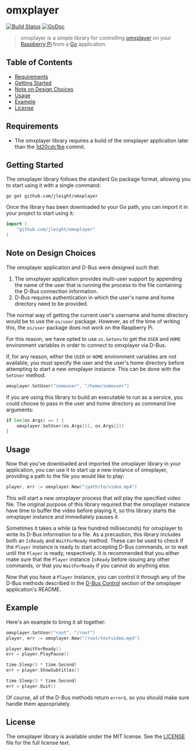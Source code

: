 omxplayer
=========

[![Build Status](https://travis-ci.org/jleight/omxplayer.svg?branch=master)](https://travis-ci.org/jleight/omxplayer)
[![GoDoc](https://godoc.org/github.com/jleight/omxplayer?status.svg)](https://godoc.org/github.com/jleight/omxplayer)

> omxplayer is a simple library for controlling
> [omxplayer](https://github.com/popcornmix/omxplayer) on your
> [Raspberry Pi](http://www.raspberrypi.org/) from a
> [Go](https://golang.org/) application.


Table of Contents
-----------------

- [Requirements](#requirements)
- [Getting Started](#getting-started)
- [Note on Design Choices](#note-on-design-choices)
- [Usage](#usage)
- [Example](#example)
- [License](#license)


Requirements
------------

- The omxplayer library requires a build of the omxplayer application later than
  the [1d20cdc1be](https://github.com/popcornmix/omxplayer/commit/1d20cdc1be)
  commit.


Getting Started
---------------

The omxplayer library follows the standard Go package format, allowing you to
start using it with a single command:

    go get github.com/jleight/omxplayer

Once the library has been downloaded to your Go path, you can import it in your
project to start using it:

```go
import (
	"github.com/jleight/omxplayer"
)
```


Note on Design Choices
----------------------

The omxplayer application and D-Bus were designed such that:

1. The omxplayer application provides multi-user support by appending the name
  of the user that is running the process to the file containing the D-Bus
  connection information.
2. D-Bus requires authentication in which the user's name and home directory
  need to be provided.

The normal way of getting the current user's username and home directory would
be to use the `os/user` package. However, as of the time of writing this, the
`os/user` package does not work on the Raspberry Pi.

For this reason, we have opted to use `os.Getenv` to get the `USER` and `HOME`
environment variables in order to connect to omxplayer via D-Bus.

If, for any reason, either the `USER` or `HOME` environment variables are not
available, you must specify the user and the user's home directory before
attempting to start a new omxplayer instance. This can be done with the
`SetUser` method.

```go
omxplayer.SetUser("someuser", "/home/someuser")
```

If you are using this library to build an executable to run as a service, you
could choose to pass in the user and home directory as command line arguments:

```go
if len(os.Args) == 3 {
	omxplayer.SetUser(os.Args[1], os.Args[2])
}
```


Usage
-----

Now that you've downloaded and imported the omxplayer library in your
application, you can use it to start up a new instance of omxplayer, providing a
path to the file you would like to play:

```go
player, err := omxplayer.New("/path/to/video.mp4")
```

This will start a new omxplayer process that will play the specified video file.
The original purpose of this library required that the omxplayer instance have
time to buffer the video before playing it, so this library starts the omxplayer
instance and immediately pauses it.

Sometimes it takes a while (a few hundred milliseconds) for omxplayer to write
its D-Bus information to a file. As a precaution, this library includes both an
`IsReady` and `WaitForReady` method. These can be used to check if the `Player`
instance is ready to start accepting D-Bus commands, or to wait until the
`Player` is ready, respectively. It is recommended that you either make sure
that the `Player` instance `IsReady` before issuing any other commands, or that
you `WaitForReady` if you cannot do anything else.

Now that you have a `Player` instance, you can control it through any of the
D-Bus methods described in the
[D-Bus Control](https://github.com/popcornmix/omxplayer#dbus-control) section
of the omxplayer application's README.


Example
-------

Here's an example to bring it all together:

```go
omxplayer.SetUser("root", "/root")
player, err := omxplayer.New("/root/testvideo.mp4")

player.WaitForReady()
err = player.PlayPause()

time.Sleep(5 * time.Second)
err = player.ShowSubtitles()

time.Sleep(5 * time.Second)
err = player.Quit()
```

Of course, all of the D-Bus methods return `error`s, so you should make sure
handle them appropriately.


License
-------

The omxplayer library is available under the MIT license. See the
[LICENSE](https://github.com/jleight/omxplayer/blob/master/LICENSE) file for
the full license text.
